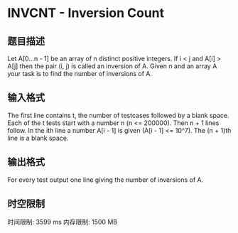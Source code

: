 # INVCNT - Inversion Count

## 题目描述

 Let A\[0...n - 1\] be an array of n distinct positive integers. If i < j and A\[i\] > A\[j\] then the pair (i, j) is called an inversion of A. Given n and an array A your task is to find the number of inversions of A.

## 输入格式

The first line contains t, the number of testcases followed by a blank space. Each of the t tests start with a number n (n <= 200000). Then n + 1 lines follow. In the ith line a number A\[i - 1\] is given (A\[i - 1\] <= 10^7). The (n + 1)th line is a blank space.

## 输出格式

For every test output one line giving the number of inversions of A.

## 时空限制

时间限制: 3599 ms
内存限制: 1500 MB
